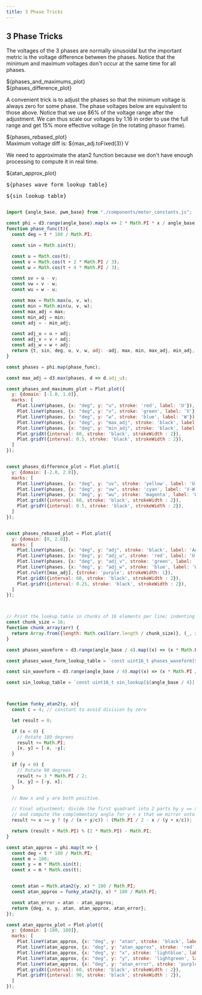 ```yaml
---
title: 3 Phase Tricks
---
```


<main class="hero">

3 Phase Tricks
--------------


The voltages of the 3 phases are normally sinusoidal but the important metric is the
voltage difference between the phases. Notice that the minimum and maximum voltages
don't occur at the same time for all phases.


<div class="card tight">
    <div>${phases_and_maximums_plot}</div>
    <div>${phases_difference_plot}</div>
</div>

A convenient trick is to adjust the phases so that the minimum voltage is always zero
for some phase. The phase voltages below are equivalent to those above. Notice that
we use 86% of the voltage range after the adjustment. We can thus scale our voltages
by 1.16 in order to use the full range and get 15% more effective voltage (in the 
rotating phasor frame).

<div class="card tight">
  <div>${phases_rebased_plot}</div>
  Maximum voltage diff is: ${max_adj.toFixed(3)} V
</div>

We need to approximate the atan2 function because we don't have enough processing to
compute it in real time.

<div class="card tight">
  <div>${atan_approx_plot}</div>
</div>

<pre>${phases_wave_form_lookup_table}</pre>
<pre>${sin_lookup_table}</pre>
</main>


```js

import {angle_base, pwm_base} from "./components/motor_constants.js";

const phi = d3.range(angle_base).map(x => 2 * Math.PI * x / angle_base);
function phase_func(t){
  const deg = t * 180 / Math.PI;

  const sin = Math.sin(t);

  const u = Math.cos(t);
  const v = Math.cos(t + 2 * Math.PI / 3);
  const w = Math.cos(t + 4 * Math.PI / 3);

  const uv = u - v;
  const vw = v - w;
  const wu = w - u;

  const max = Math.max(u, v, w);
  const min = Math.min(u, v, w);
  const max_adj = max;
  const min_adj = min;
  const adj = - min_adj;

  const adj_u = u + adj;
  const adj_v = v + adj;
  const adj_w = w + adj;
  return {t, sin, deg, u, v, w, adj: -adj, max, min, max_adj, min_adj, adj_u, adj_v, adj_w, uv, vw, wu};
}

const phases = phi.map(phase_func);

const max_adj = d3.max(phases, d => d.adj_u);

const phases_and_maximums_plot = Plot.plot({
  y: {domain: [-1.0, 1.0]},
  marks: [
    Plot.lineY(phases, {x: "deg", y: "u", stroke: 'red', label: 'U'}),
    Plot.lineY(phases, {x: "deg", y: "v", stroke: 'green', label: 'V'}),
    Plot.lineY(phases, {x: "deg", y: "w", stroke: 'blue', label: 'W'}),
    Plot.lineY(phases, {x: "deg", y: "max_adj", stroke: 'black', label: 'Max', strokeDasharray: '5 10', strokeWidth: 3}),
    Plot.lineY(phases, {x: "deg", y: "min_adj", stroke: 'black', label: 'Min', strokeDasharray: '5 10', strokeWidth: 3}),
    Plot.gridX({interval: 60, stroke: 'black', strokeWidth : 2}),
    Plot.gridY({interval: 0.5, stroke: 'black', strokeWidth : 2}),
  ]
});


const phases_difference_plot = Plot.plot({
  y: {domain: [-2.0, 2.0]},
  marks: [
    Plot.lineY(phases, {x: "deg", y: "uv", stroke: 'yellow', label: 'U-V'}),
    Plot.lineY(phases, {x: "deg", y: "vw", stroke: 'cyan', label: 'V-W'}),
    Plot.lineY(phases, {x: "deg", y: "wu", stroke: 'magenta', label: 'W-U'}),
    Plot.gridX({interval: 60, stroke: 'black', strokeWidth : 2}),
    Plot.gridY({interval: 0.5, stroke: 'black', strokeWidth : 2}),
  ]
});


const phases_rebased_plot = Plot.plot({
  y: {domain: [0, 2.0]},
  marks: [
    Plot.lineY(phases, {x: "deg", y: "adj", stroke: 'black', label: 'Adjustment'}),
    Plot.lineY(phases, {x: "deg", y: "adj_u", stroke: 'red', label: 'U'}),
    Plot.lineY(phases, {x: "deg", y: "adj_v", stroke: 'green', label: 'V'}),
    Plot.lineY(phases, {x: "deg", y: "adj_w", stroke: 'blue', label: 'W'}),
    Plot.ruleY([max_adj], {stroke: 'purple', strokeWidth: 1}),
    Plot.gridX({interval: 60, stroke: 'black', strokeWidth : 2}),
    Plot.gridY({interval: 0.25, stroke: 'black', strokeWidth : 2}),
  ]
});



// Print the lookup table in chunks of 16 elements per line; indenting each line by a tab character.
const chunk_size = 16;
function chunk_array(arr) {
  return Array.from({length: Math.ceil(arr.length / chunk_size)}, (_, i) => arr.slice(i * chunk_size, i * chunk_size + chunk_size));
}

const phases_waveform = d3.range(angle_base / 4).map((x) => (x * Math.PI / (angle_base / 4))).map(phase_func);

const phases_wave_form_lookup_table = `const uint16_t phases_waveform[${angle_base / 4}] = {\n    ${chunk_array(phases_waveform).map(chunk => chunk.map(d => (d.adj_u / max_adj * pwm_base).toFixed(0).padStart(4, " ")).join(', ')).join(',\n    ')}\n};`;

const sin_waveform = d3.range(angle_base / 4).map((x) => (x * Math.PI / 2 / (angle_base / 4))).map(t => ({t, sin: Math.sin(t)}));

const sin_lookup_table = `const uint16_t sin_lookup[${angle_base / 4}] = {\n    ${chunk_array(sin_waveform).map(chunk => chunk.map(({sin}) => (Math.round(sin * angle_base).toFixed(0).padStart(5, " "))).join(', ')).join(',\n    ')}\n};`;



function funky_atan2(y, x){
  const c = 4; // constant to avoid division by zero

  let result = 0;

  if (x < 0) {
    // Rotate 180 degrees
    result += Math.PI;
    [x, y] = [-x, -y];
  }

  if (y < 0) {
    // Rotate 90 degrees
    result += 3 * Math.PI / 2;
    [x, y] = [-y, x];
  }

  // Now x and y are both positive.

  // Final adjustment; divide the first quadrant into 2 parts by y == x
  // and compute the complementary angle for y > x that we mirror onto the result.
  result += x >= y ? (y / (x + y/c)) : (Math.PI / 2 - x / (y + x/c));

  return (result + Math.PI) % (2 * Math.PI) - Math.PI;
}

const atan_approx = phi.map(t => {
  const deg = t * 180 / Math.PI;
  const m = 180;
  const y = m * Math.sin(t);
  const x = m * Math.cos(t);


  const atan = Math.atan2(y, x) * 180 / Math.PI;
  const atan_approx = funky_atan2(y, x) * 180 / Math.PI;

  const atan_error = atan - atan_approx;
  return {deg, x, y, atan, atan_approx, atan_error};
});

const atan_approx_plot = Plot.plot({
  y: {domain: [-180, 180]},
  marks: [
    Plot.lineY(atan_approx, {x: "deg", y: "atan", stroke: 'black', label: 'atan'}),
    Plot.lineY(atan_approx, {x: "deg", y: "atan_approx", stroke: 'red', label: 'atan approx'}),
    Plot.lineY(atan_approx, {x: "deg", y: "x", stroke: 'lightblue', label: 'X'}),
    Plot.lineY(atan_approx, {x: "deg", y: "y", stroke: 'lightgreen', label: 'Y'}),
    Plot.lineY(atan_approx, {x: "deg", y: "atan_error", stroke: 'purple', label: 'Error'}),
    Plot.gridX({interval: 60, stroke: 'black', strokeWidth : 2}),
    Plot.gridY({interval: 90, stroke: 'black', strokeWidth : 2}),
  ]
});

```